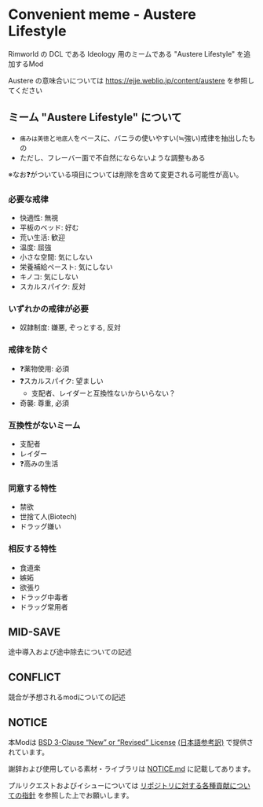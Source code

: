 # Convenient meme - Austere Lifestyle

Rimworld の DCL である Ideology 用のミームである "Austere Lifestyle" を追加するMod

Austere の意味合いについては <https://ejje.weblio.jp/content/austere> を参照してください

## ミーム "Austere Lifestyle" について

- `痛みは美徳`と`地底人`をベースに、バニラの使いやすい(≒強い)戒律を抽出したもの
- ただし、フレーバー面で不自然にならないような調整もある

※なお❓がついている項目については削除を含めて変更される可能性が高い。

### 必要な戒律

- 快適性: 無視
- 平板のベッド: 好む
- 荒い生活: 歓迎
- 温度: 屈強
- 小さな空間: 気にしない
- 栄養補給ペースト: 気にしない
- キノコ: 気にしない
- スカルスパイク: 反対

### いずれかの戒律が必要

- 奴隷制度: 嫌悪, ぞっとする, 反対

### 戒律を防ぐ

- ❓薬物使用: 必須
- ❓スカルスパイク: 望ましい
  - 支配者、レイダーと互換性ないからいらない？
- 奇襲: 尊重, 必須

### 互換性がないミーム

- 支配者
- レイダー
- ❓高みの生活

### 同意する特性

- 禁欲
- 世捨て人(Biotech)
- ドラッグ嫌い

### 相反する特性

- 食道楽
- 嫉妬
- 欲張り
- ドラッグ中毒者
- ドラッグ常用者

## MID-SAVE

途中導入および途中除去についての記述

## CONFLICT

競合が予想されるmodについての記述

## NOTICE

本Modは [BSD 3-Clause “New” or “Revised” License](LICENSE) [(日本語参考訳)](https://licenses.opensource.jp/BSD-3-Clause/BSD-3-Clause.html) で提供されています。

謝辞および使用している素材・ライブラリは [NOTICE.md](NOTICE.md) に記載してあります。

プルリクエストおよびイシューについては [リポジトリに対する各種貢献についての指針](https://github.com/piet-rian/.github/blob/main/CONTRIBUTING.md) を参照した上でお願いします。
